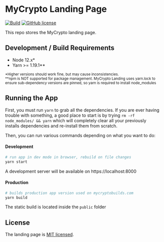 # MyCrypto Landing Page

[![Build](https://github.com/MyCryptoHQ/landing/workflows/Jest/badge.svg?branch=master)](https://github.com/MyCryptoHQ/landing/actions)
[![GitHub license](https://img.shields.io/badge/license-MIT-blue.svg)](./LICENSE)

This repo stores the MyCrypto landing page.

## Development / Build Requirements

- Node 12.x\*
- Yarn >= 1.19.1\*\*

<sub>\*Higher versions should work fine, but may cause inconsistencies.</sub>
<br />
<sub>\*\*npm is NOT supported for package management. MyCrypto Landing uses yarn.lock to ensure sub-dependency versions are pinned, so yarn is required to install node_modules</sub>
<br />

## Running the App

First, you must run `yarn` to grab all the dependencies. If you are ever having trouble with something, a good place to start is by trying `rm -rf node_modules/ && yarn` which will completely clear all your previously installs dependencies and re-install them from scratch.

Then, you can run various commands depending on what you want to do:

#### Development

```bash
# run app in dev mode in browser, rebuild on file changes
yarn start
```

A development server will be available on https://localhost:8000

#### Production

```bash
# builds production app version used on mycryptobuilds.com
yarn build
```

The static build is located inside the `public` folder

## License

The landing page is [MIT licensed](./LICENSE).
